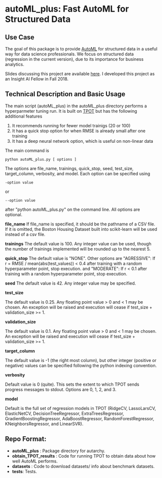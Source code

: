 # autoML_plus: Fast AutoML for Structured Data

## Use Case

The goal of this package is to provide [AutoML](https://en.wikipedia.org/wiki/Automated_machine_learning) 
for structured data in a useful way for data science professionals.
We focus on structured data (regression in the current version), due to its importance for business analytics.

Slides discussing this project are available [here](https://bit.ly/2O6biok).  I developed this project as an Insight AI Fellow in Fall 2018.


## Technical Description and Basic Usage

The main script (autoML_plus) in the autoML_plus directory performs a hyperparmeter tuning run.  It is built on [TPOT](http://epistasislab.github.io/tpot/) but has the following additional features

1. It recommends running for fewer model trainigs (20 or 100)
2. It has a quick stop option for when RMSE is already small after one training
3. It has a deep neural network option, which is useful on non-linear data

The main command is 
```
python autoML_plus.py [ options ]
```

The options are file_name, trainings, quick_stop, seed, test_size, target_column, verbosity, and model.  Each option can be specified using
```
-option value
```
or
```
--option value
```
after "python autoML_plus.py" on the command line.  All options are optional.

**file_name**
If file_name is specified, it should be the pathname of a CSV file.  If it is omitted, the Boston Housing Dataset built into scikit-learn will be used instead of a csv file.

**trainings**
The default value is 100.  Any integer value can be used, though the number of trainings implemented will be rounded up to the nearest 5.

**quick_stop**
The default value is "NONE".  Other options are 
"AGRESSIVE": If r = RMSE / mean(abs(test_values)) < 0.4 after training with a random hyperparameter point, stop execution.
and 
"MODERATE": If r < 0.1 after training with a random hyperparameter point, stop execution.

**seed**
The default value is 42.  Any integer value may be specified.

**test_size**

The default value is 0.25.  Any floating point value > 0 and < 1 may be chosen. An exception will be raised and execution will cease if test_size + validation_size >= 1.

**validation_size**

The default value is 0.1. Any floating point value > 0 and < 1 may be chosen. An exception will be raised and execution will cease if test_size + validation_size >= 1.

**target_column**

The default value is -1 (the right most column), but other integer (positive or negative) values can be specified following the python indexing convention.

**verbosity**

Default value is 0 (quite).  This sets the extent to which TPOT sends progress messages to stdout.  Options are 0, 1, 2, and 3.

**model**

Default is the full set of regression models in TPOT (RidgeCV, LassoLarsCV, ElasticNetCV, DecisionTreeRegressor, ExtraTreesRegressor, GradientBoostingRegressor, AdaBoostRegressor, RandomForestRegressor, KNeighborsRegressor, and LinearSVR).


## Repo Format:
- **autoML_plus** : Package directory for autarchy.
- **obtain_TPOT_results** : Code for running TPOT to obtain data about how well AutoML performs.
- **datasets** : Code to download datasets/ info about benchmark datasets.
- **tests**: Tests.
